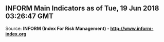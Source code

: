 ## INFORM Main Indicators as of Tue, 19 Jun 2018 03:26:47 GMT

Source: **INFORM (Index For Risk Management) - http://www.inform-index.org**